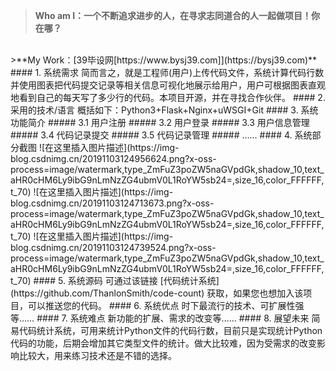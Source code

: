 >**Who am I：一个不断追求进步的人，在寻求志同道合的人一起做项目！你在哪？**
<br>
>**My Work：[39毕设网[https://www.bysj39.com]](https://bysj39.com)**
#### 1. 系统需求
简而言之，就是工程师(用户)上传代码文件，系统计算代码行数并使用图表把代码提交记录等相关信息可视化地展示给用户，用户可根据图表直观地看到自己的每天写了多少行的代码。本项目开源，并在寻找合作伙伴。
#### 2.  采用的技术/语言
概括如下：Python3+Flask+Nginx+uWSGI+Git
#### 3. 系统功能简介
##### 3.1 用户注册
##### 3.2 用户登录
##### 3.3 用户信息管理
##### 3.4 代码记录提交
##### 3.5 代码记录管理 
##### ……
#### 4. 系统部分截图
![在这里插入图片描述](https://img-blog.csdnimg.cn/20191103124956624.png?x-oss-process=image/watermark,type_ZmFuZ3poZW5naGVpdGk,shadow_10,text_aHR0cHM6Ly9ibG9nLmNzZG4ubmV0L1RoYW5sb24=,size_16,color_FFFFFF,t_70)
![在这里插入图片描述](https://img-blog.csdnimg.cn/20191103124713673.png?x-oss-process=image/watermark,type_ZmFuZ3poZW5naGVpdGk,shadow_10,text_aHR0cHM6Ly9ibG9nLmNzZG4ubmV0L1RoYW5sb24=,size_16,color_FFFFFF,t_70)
![在这里插入图片描述](https://img-blog.csdnimg.cn/20191103124739524.png?x-oss-process=image/watermark,type_ZmFuZ3poZW5naGVpdGk,shadow_10,text_aHR0cHM6Ly9ibG9nLmNzZG4ubmV0L1RoYW5sb24=,size_16,color_FFFFFF,t_70)
#### 5. 系统源码
可通过该链接 [代码统计系统](https://github.com/ThanlonSmith/code-count) 获取，如果您也想加入该项目，可以推送您的代码。
#### 6. 系统优点
时下最流行的技术、可扩展性强等……
#### 7. 系统难点
新功能的扩展、需求的改变等……
#### 8. 展望未来
简易代码统计系统，可用来统计Python文件的代码行数，目前只是实现统计Python代码的功能，后期会增加其它类型文件的统计。做大比较难，因为受需求的改变影响比较大，用来练习技术还是不错的选择。